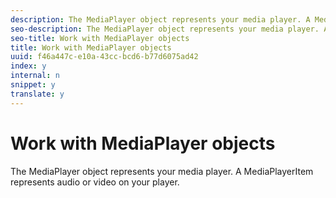 ```yaml
---
description: The MediaPlayer object represents your media player. A MediaPlayerItem represents audio or video on your player.
seo-description: The MediaPlayer object represents your media player. A MediaPlayerItem represents audio or video on your player.
seo-title: Work with MediaPlayer objects
title: Work with MediaPlayer objects
uuid: f46a447c-e10a-43cc-bcd6-b77d6075ad42
index: y
internal: n
snippet: y
translate: y
---
```


# Work with MediaPlayer objects

The MediaPlayer object represents your media player. A MediaPlayerItem represents audio or video on your player.

